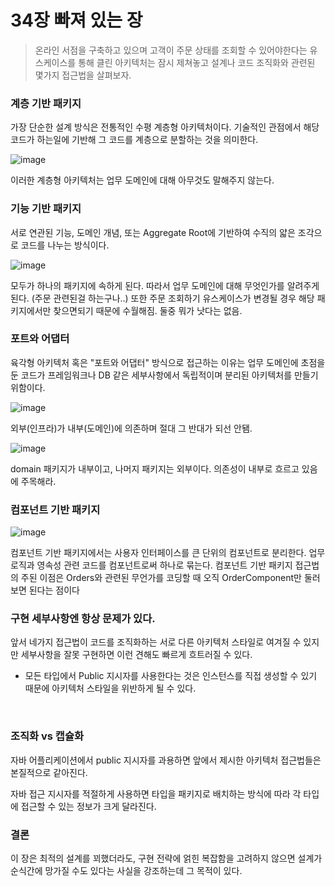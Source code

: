 # 34장 빠져 있는 장

> 온라인 서점을 구축하고 있으며 고객이 주문 상태를 조회할 수 있어야한다는 유스케이스를 통해 클린 아키텍처는 잠시 제쳐놓고 설계나 코드 조직화와 관련된 몇가지 접근법을 살펴보자.


### 계층 기반 패키지

가장 단순한 설계 방식은 전통적인 수평 계층형 아키텍처이다.
기술적인 관점에서 해당 코드가 하는일에 기반해 그 코드를 계층으로 분할하는 것을 의미한다. 

![image](https://user-images.githubusercontent.com/21329617/117542236-c7279900-b052-11eb-8efd-fed225da23ee.png)

이러한 계층형 아키텍처는 업무 도메인에 대해 아무것도 말해주지 않는다.
<br>

### 기능 기반 패키지

서로 연관된 기능, 도메인 개념, 또는 Aggregate Root에 기반하여 수직의 얇은 조각으로 코드를 나누는 방식이다.

![image](https://user-images.githubusercontent.com/21329617/117542362-40bf8700-b053-11eb-8afe-aa75e2ef2619.png)

모두가 하나의 패키지에 속하게 된다. 따라서 업무 도메인에 대해 무엇인가를 알려주게 된다. (주문 관련된걸 하는구나..) 또한 주문 조회하기 유스케이스가 변경될 경우 해당 패키지에서만 찾으면되기 때문에 수월해짐. 둘중 뭐가 낫다는 없음.
<br>

### 포트와 어댑터

육각형 아키텍처 혹은 "포트와 어댑터" 방식으로 접근하는 이유는 업무 도메인에 초점을 둔 코드가 프레임워크나 DB 같은 세부사항에서 독립적이며 분리된 아키텍처를 만들기 위함이다.

![image](https://user-images.githubusercontent.com/21329617/117542497-d9560700-b053-11eb-9184-7ff12adbc852.png)

외부(인프라)가 내부(도메인)에 의존하며 절대 그 반대가 되선 안됌.

![image](https://user-images.githubusercontent.com/21329617/117542523-f25eb800-b053-11eb-8d93-b1dffa179625.png)

domain 패키지가 내부이고, 나머지 패키지는 외부이다.
의존성이 내부로 흐르고 있음에 주목해라.
<br>

### 컴포넌트 기반 패키지

![image](https://user-images.githubusercontent.com/21329617/117542773-e4f5fd80-b054-11eb-939a-353464271a03.png)

컴포넌트 기반 패키지에서는 사용자 인터페이스를 큰 단위의 컴포넌트로 분리한다.
업무 로직과 영속성 관련 코드를 컴포넌트로써 하나로 묶는다.
컴포넌트 기반 패키지 접근법의 주된 이점은 Orders와 관련된 무언가를 코딩할 때 오직 OrderComponent만 둘러보면 된다는 점이다
<br>

### 구현 세부사항엔 항상 문제가 있다.

앞서 네가지 접근법이 코드를 조직화하는 서로 다른 아키텍처 스타일로 여겨질 수 있지만 세부사항을 잘못 구현하면 이런 견해도 빠르게 흐트러질 수 있다.
- 모든 타입에서 Public 지시자를 사용한다는 것은 인스턴스를 직접 생성할 수 있기 때문에 아키텍처 스타일을 위반하게 될 수 있다.
<br>

### 조직화 vs 캡슐화

자바 어플리케이션에서 public 지시자를 과용하면 앞에서 제시한 아키텍처 접근법들은 본질적으로 같아진다.

자바 접근 지시자를 적절하게 사용하면 타입을 패키지로 배치하는 방식에 따라 각 타입에 접근할 수 있는 정보가 크게 달라진다. 
<br>

### 결론

이 장은 최적의 설계를 꾀했더라도, 구현 전략에 얽힌 복잡함을 고려하지 않으면 설계가 순식간에 망가질 수도 있다는 사실을 강조하는데 그 목적이 있다.